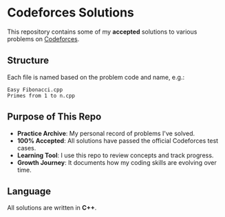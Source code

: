 # Codeforces Solutions

 This repository contains some of my **accepted** solutions to various problems on [Codeforces](https://codeforces.com/).

## Structure

Each file is named based on the problem code and name, e.g.:
```
Easy Fibonacci.cpp
Primes from 1 to n.cpp
```


## Purpose of This Repo

- **Practice Archive**: My personal record of problems I've solved.
- **100% Accepted**: All solutions have passed the official Codeforces test cases.
- **Learning Tool**: I use this repo to review concepts and track progress.
- **Growth Journey**: It documents how my coding skills are evolving over time.

## Language

All solutions are written in **C++**.
